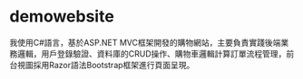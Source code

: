 # demowebsite
我使用C#語言，基於ASP.NET MVC框架開發的購物網站，主要負責實踐後端業務邏輯，用戶登錄驗證、資料庫的CRUD操作、購物車邏輯計算訂單流程管理，前台視圖採用Razor語法Bootstrap框架進行頁面呈現。
